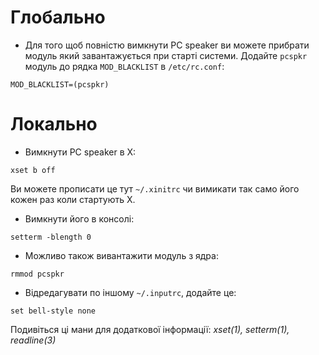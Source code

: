 # Глобально

*   Для того щоб повністю вимкнути PC speaker ви можете прибрати модуль який завантажується при старті системи. Додайте `pcspkr` модуль до рядка `MOD_BLACKLIST` в `/etc/rc.conf`:

```
MOD_BLACKLIST=(pcspkr) 

```

# Локально

*   Вимкнути PC speaker в X:

```
xset b off

```

Ви можете прописати це тут `~/.xinitrc` чи вимикати так само його кожен раз коли стартують X.

*   Вимкнути його в консолі:

```
setterm -blength 0

```

*   Можливо також вивантажити модуль з ядра:

```
rmmod pcspkr

```

*   Відредагувати по іншому `~/.inputrc`, додайте це:

```
set bell-style none

```

Подивіться ці мани для додаткової інформації: *xset(1), setterm(1), readline(3)*